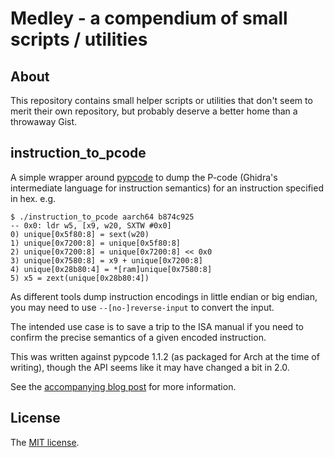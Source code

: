 # Medley - a compendium of small scripts / utilities

## About

This repository contains small helper scripts or utilities that don't seem to
merit their own repository, but probably deserve a better home than a
throwaway Gist.

## instruction_to_pcode

A simple wrapper around [pypcode](https://github.com/angr/pypcode) to dump the
P-code (Ghidra's intermediate language for instruction semantics) for an
instruction specified in hex. e.g.

```
$ ./instruction_to_pcode aarch64 b874c925
-- 0x0: ldr w5, [x9, w20, SXTW #0x0]
0) unique[0x5f80:8] = sext(w20)
1) unique[0x7200:8] = unique[0x5f80:8]
2) unique[0x7200:8] = unique[0x7200:8] << 0x0
3) unique[0x7580:8] = x9 + unique[0x7200:8]
4) unique[0x28b80:4] = *[ram]unique[0x7580:8]
5) x5 = zext(unique[0x28b80:4])
```

As different tools dump instruction encodings in little endian or big endian,
you may need to use `--[no-]reverse-input` to convert the input.

The intended use case is to save a trip to the ISA manual if you need to
confirm the precise semantics of a given encoded instruction.

This was written against pypcode 1.1.2 (as packaged for Arch at the time of
writing), though the API seems like it may have changed a bit in 2.0.

See the [accompanying blog
post](https://muxup.com/2024q1/clarifying-instruction-semantics-with-p-code)
for more information.

## License

The [MIT license](https://github.com/muxup/medley/blob/main/LICENSE).
